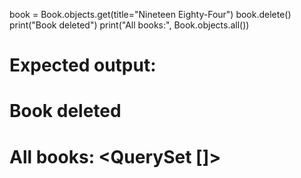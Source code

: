 book = Book.objects.get(title="Nineteen Eighty-Four")
book.delete()
print("Book deleted")
print("All books:", Book.objects.all())
# Expected output:
# Book deleted
# All books: <QuerySet []>
